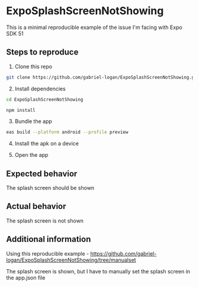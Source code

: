 # ExpoSplashScreenNotShowing

This is a minimal reproducible example of the issue I'm facing with Expo SDK 51

## Steps to reproduce

1. Clone this repo
```bash
git clone https://github.com/gabriel-logan/ExpoSplashScreenNotShowing.git
```

2. Install dependencies
```bash
cd ExpoSplashScreenNotShowing

npm install
```

3. Bundle the app
```bash
eas build --platform android --profile preview
```

4. Install the apk on a device

5. Open the app

## Expected behavior

The splash screen should be shown

## Actual behavior

The splash screen is not shown

## Additional information

Using this reproducible example - https://github.com/gabriel-logan/ExpoSplashScreenNotShowing/tree/manualset

The splash screen is shown, but I have to manually set the splash screen in the app.json file
